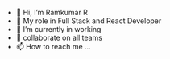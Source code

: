 
- 👋 Hi, I’m Ramkumar R
- 👀 My role in  Full Stack and React Developer
- 🌱 I’m currently in working
- 💞️ collaborate on  all teams 
- 📫 How to reach me ...

<!---
Ramkumar-Rangasamy is a ✨ special ✨ repository because its `README.md` (this file) appears on your GitHub profile.
You can click the Preview link to take a look at your changes.
--->
